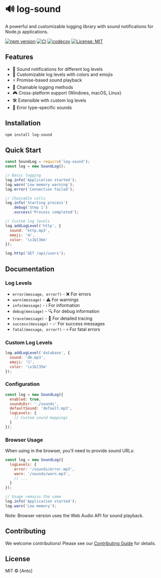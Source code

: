 # 🔊 log-sound

A powerful and customizable logging library with sound notifications for Node.js applications.

[![npm version](https://badge.fury.io/js/log-sound.svg)](https://badge.fury.io/js/log-sound)
[![CI](https://github.com/ndg23/log-sound/workflows/CI/badge.svg)](https://github.com/ndg23/log-sound/actions)
[![codecov](https://codecov.io/gh/ndg23/log-sound/branch/main/graph/badge.svg)](https://codecov.io/gh/ndg23/log-sound)
[![License: MIT](https://img.shields.io/badge/License-MIT-yellow.svg)](https://opensource.org/licenses/MIT)

## Features

- 🎵 Sound notifications for different log levels
- 🎨 Customizable log levels with colors and emojis
- ⚡ Promise-based sound playback
- 🔗 Chainable logging methods
- 🎮 Cross-platform support (Windows, macOS, Linux)
- 🛠️ Extensible with custom log levels
- 🎯 Error type-specific sounds

## Installation

```bash
npm install log-sound
```

## Quick Start

```javascript
const SoundLog = require('log-sound');
const log = new SoundLog();

// Basic logging
log.info('Application started');
log.warn('Low memory warning');
log.error('Connection failed');

// Chainable calls
log.info('Starting process')
   .debug('Step 1')
   .success('Process completed');

// Custom log levels
log.addLogLevel('http', {
  sound: 'http.mp3',
  emoji: '🌐',
  color: '\x1b[36m'
});

log.http('GET /api/users');
```

## Documentation

### Log Levels

- `error(message, error?)` - ❌ For errors
- `warn(message)` - ⚠️ For warnings
- `info(message)` - ℹ️ For information
- `debug(message)` - 🔍 For debug information
- `trace(message)` - 📍 For detailed tracing
- `success(message)` - ✅ For success messages
- `fatal(message, error?)` - 💀 For fatal errors

### Custom Log Levels

```javascript
log.addLogLevel('database', {
  sound: 'db.mp3',
  emoji: '🗄️',
  color: '\x1b[35m'
});
```

### Configuration

```javascript
const log = new SoundLog({
  enabled: true,
  soundsDir: './sounds',
  defaultSound: 'default.mp3',
  logLevels: {
    // Custom sound mappings
  }
});
```

### Browser Usage

When using in the browser, you'll need to provide sound URLs:

```javascript
const log = new SoundLog({
  logLevels: {
    error: '/sounds/error.mp3',
    warn: '/sounds/warn.mp3',
    // ...
  }
});

// Usage remains the same
log.info('Application started');
log.warn('Low memory');
```

Note: Browser version uses the Web Audio API for sound playback.

## Contributing

We welcome contributions! Please see our [Contributing Guide](CONTRIBUTING.md) for details.

## License

MIT © [Anto]
